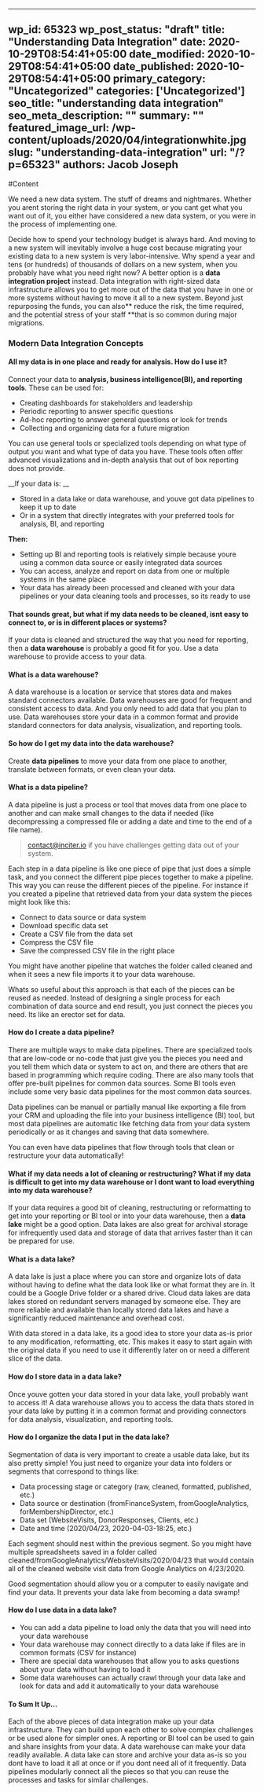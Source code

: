 
---
wp_id: 65323
wp_post_status: "draft" 
title: "Understanding Data Integration"
date: 2020-10-29T08:54:41+05:00
date_modified: 2020-10-29T08:54:41+05:00
date_published: 2020-10-29T08:54:41+05:00
primary_category: "Uncategorized"
categories: ['Uncategorized'] 
seo_title: "understanding data integration"
seo_meta_description: ""
summary: "" 
featured_image_url: /wp-content/uploads/2020/04/integrationwhite.jpg
slug: "understanding-data-integration"
url: "/?p=65323"
authors: Jacob Joseph
---

#Content



We need a new data system. The stuff of dreams and nightmares. Whether you arent storing the right data in your system, or you cant get what you want out of it, you either have considered a new data system, or you were in the process of implementing one.

Decide how to spend your technology budget is always hard. And moving to a new system will inevitably involve a huge cost because migrating your existing data to a new system is very labor-intensive. Why spend a year and tens (or hundreds) of thousands of dollars on a new system, when you probably have what you need right now? A better option is a **data integration project** instead. Data integration with right-sized data infrastructure allows you to get more out of the data that you have in one or more systems without having to move it all to a new system. Beyond just repurposing the funds, you can also** reduce the risk, the time required, and the potential stress of your staff **that is so common during major migrations.  

### Modern Data Integration Concepts

#### **All my data is in one place and ready for analysis. How do I use it?**

Connect your data to **analysis, business intelligence(BI), and reporting tools**. These can be used for:  

*   Creating dashboards for stakeholders and leadership
*   Periodic reporting to answer specific questions
*   Ad-hoc reporting to answer general questions or look for trends
*   Collecting and organizing data for a future migration

You can use general tools or specialized tools depending on what type of output you want and what type of data you have. These tools often offer advanced visualizations and in-depth analysis that out of box reporting does not provide.

__If your data is:  __

*   Stored in a data lake or data warehouse, and youve got data pipelines to keep it up to date
*   Or in a system that directly integrates with your preferred tools for analysis, BI, and reporting

**Then:**

*   Setting up BI and reporting tools is relatively simple because youre using a common data source or easily integrated data sources
*   You can access, analyze and report on data from one or multiple systems in the same place
*   Your data has already been processed and cleaned with your data pipelines or your data cleaning tools and processes, so its ready to use

#### **That sounds great, but what if my data needs to be cleaned, isnt easy to connect to, or is in different places or systems?**

If your data is cleaned and structured the way that you need for reporting, then a **data warehouse** is probably a good fit for you. Use a data warehouse to provide access to your data.

#### **What is a data warehouse?**

A data warehouse is a location or service that stores data and makes standard connectors available. Data warehouses are good for frequent and consistent access to data. And you only need to add data that you plan to use. Data warehouses store your data in a common format and provide standard connectors for data analysis, visualization, and reporting tools.

#### **So how do I get my data into the data warehouse?**

Create **data pipelines** to move your data from one place to another, translate between formats, or even clean your data.  

#### **What is a data pipeline?**

A data pipeline is just a process or tool that moves data from one place to another and can make small changes to the data if needed (like decompressing a compressed file or adding a date and time to the end of a file name).

> contact@inciter.io if you have challenges getting data out of your system.

Each step in a data pipeline is like one piece of pipe that just does a simple task, and you connect the different pipe pieces together to make a pipeline. This way you can reuse the different pieces of the pipeline. For instance if you created a pipeline that retrieved data from your data system the pieces might look like this:  

*   Connect to data source or data system
*   Download specific data set
*   Create a CSV file from the data set
*   Compress the CSV file
*   Save the compressed CSV file in the right place

You might have another pipeline that watches the folder called cleaned and when it sees a new file imports it to your data warehouse.  

Whats so useful about this approach is that each of the pieces can be reused as needed. Instead of designing a single process for each combination of data source and end result, you just connect the pieces you need. Its like an erector set for data.  

#### **How do I create a data pipeline?**

There are multiple ways to make data pipelines. There are specialized tools that are low-code or no-code that just give you the pieces you need and you tell them which data or system to act on, and there are others that are based in programming which require coding. There are also many tools that offer pre-built pipelines for common data sources. Some BI tools even include some very basic data pipelines for the most common data sources.

Data pipelines can be manual or partially manual like exporting a file from your CRM and uploading the file into your business intelligence (BI) tool, but most data pipelines are automatic like fetching data from your data system periodically or as it changes and saving that data somewhere.

You can even have data pipelines that flow through tools that clean or restructure your data automatically!

#### **What if my data needs a lot of cleaning or restructuring? What if my data is difficult to get into my data warehouse or I dont want to load everything into my data warehouse?**

If your data requires a good bit of cleaning, restructuring or reformatting to get into your reporting or BI tool or into your data warehouse, then a **data lake** might be a good option. Data lakes are also great for archival storage for infrequently used data and storage of data that arrives faster than it can be prepared for use.

#### **What is a data lake?**

A data lake is just a place where you can store and organize lots of data without having to define what the data look like or what format they are in. It could be a Google Drive folder or a shared drive. Cloud data lakes are data lakes stored on redundant servers managed by someone else. They are more reliable and available than locally stored data lakes and have a significantly reduced maintenance and overhead cost.

With data stored in a data lake, its a good idea to store your data as-is prior to any modification, reformatting, etc. This makes it easy to start again with the original data if you need to use it differently later on or need a different slice of the data.

#### **How do I store data in a data lake?**

Once youve gotten your data stored in your data lake, youll probably want to access it! A data warehouse allows you to access the data thats stored in your data lake by putting it in a common format and providing connectors for data analysis, visualization, and reporting tools.

#### **How do I organize the data I put in the data lake?**

Segmentation of data is very important to create a usable data lake, but its also pretty simple! You just need to organize your data into folders or segments that correspond to things like:

*   Data processing stage or category (raw, cleaned, formatted, published, etc.)
*   Data source or destination (fromFinanceSystem, fromGoogleAnalytics, forMembershipDirector, etc.)
*   Data set (WebsiteVisits, DonorResponses, Clients, etc.)
*   Date and time (2020/04/23, 2020-04-03-18:25, etc.)

Each segment should nest within the previous segment. So you might have multiple spreadsheets saved in a folder called cleaned/fromGoogleAnalytics/WebsiteVisits/2020/04/23 that would contain all of the cleaned website visit data from Google Analytics on 4/23/2020.  

Good segmentation should allow you or a computer to easily navigate and find your data. It prevents your data lake from becoming a data swamp!  

#### **How do I use data in a data lake?**

*   You can add a data pipeline to load only the data that you will need into your data warehouse
*   Your data warehouse may connect directly to a data lake if files are in common formats (CSV for instance)
*   There are special data warehouses that allow you to asks questions about your data without having to load it
*   Some data warehouses can actually crawl through your data lake and look for data and add it automatically to your data warehouse

#### **To Sum It Up...**

Each of the above pieces of data integration make up your data infrastructure. They can build upon each other to solve complex challenges or be used alone for simpler ones. A reporting or BI tool can be used to gain and share insights from your data. A data warehouse can make your data readily available. A data lake can store and archive your data as-is so you dont have to load it all at once or if you dont need all of it frequently. Data pipelines modularly connect all the pieces so that you can reuse the processes and tasks for similar challenges.



